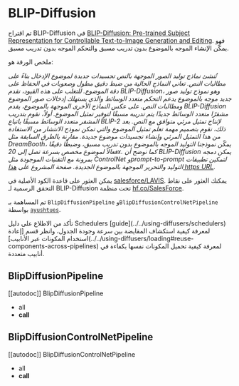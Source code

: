 # BLIP-Diffusion

تم اقتراح BLIP-Diffusion في [BLIP-Diffusion: Pre-trained Subject Representation for Controllable Text-to-Image Generation and Editing](https://arxiv.org/abs/2305.14720). فهو يمكّن الإنشاء الموجه بالموضوع بدون تدريب مسبق والتحكم الموجه بدون تدريب مسبق.

ملخص الورقة هو:

*تُنشئ نماذج توليد الصور الموجهة بالنص تجسيدات جديدة لموضوع الإدخال بناءً على مطالبات النص. تعاني النماذج الحالية من ضبط دقيق مطول وصعوبات في الحفاظ على دقة الموضوع. للتغلب على هذه القيود، نقدم BLIP-Diffusion، وهو نموذج توليد صور جديد موجه بالموضوع يدعم التحكم متعدد الوسائط والذي يستهلك إدخالات صور الموضوع ومطالبات النص. على عكس النماذج الأخرى الموجهة بالموضوع، يقدم BLIP-Diffusion مشفرًا متعدد الوسائط جديدًا يتم تدريبه مسبقًا لتوفير تمثيل الموضوع. أولاً، نقوم بتدريب المشفر متعدد الوسائط مسبقًا باتباع BLIP-2 لإنتاج تمثيل مرئي متوافق مع النص. بعد ذلك، نقوم بتصميم مهمة تعلم تمثيل الموضوع والتي تمكن نموذج الانتشار من الاستفادة من هذا التمثيل المرئي وإنشاء تجسيدات موضوع جديدة. مقارنة بالطرق السابقة مثل DreamBooth، يمكّن نموذجنا التوليد الموجه بالموضوع بدون تدريب مسبق، وضبطًا دقيقًا فعالاً لموضوع مخصص بسرعة تصل إلى 20x. كما نوضح أن BLIP-Diffusion يمكن دمجه بمرونة مع التقنيات الموجودة مثل ControlNet وprompt-to-prompt لتمكين تطبيقات التوليد والتحرير الموجهة بالموضوع الجديدة. صفحة المشروع على [هذا https URL](https://dxli94.github.io/BLIP-Diffusion-website/).*

يمكن العثور على قاعدة الكود الأصلية في [salesforce/LAVIS](https://github.com/salesforce/LAVIS/tree/main/projects/blip-diffusion). يمكنك العثور على نقاط التحقق الرسمية لـ BLIP-Diffusion تحت منظمة [hf.co/SalesForce](https://hf.co/SalesForce).

تم المساهمة بـ `BlipDiffusionPipeline` و`BlipDiffusionControlNetPipeline` بواسطة [`ayushtues`](https://github.com/ayushtues/).

<Tip>
تأكد من الاطلاع على دليل Schedulers [guide](../../using-diffusers/schedulers) لمعرفة كيفية استكشاف المقايضة بين سرعة وجودة الجدول، وانظر قسم [إعادة استخدام المكونات عبر الأنابيب](../../using-diffusers/loading#reuse-components-across-pipelines) لمعرفة كيفية تحميل المكونات نفسها بكفاءة في أنابيب متعددة.
</Tip>

## BlipDiffusionPipeline

[[autodoc]] BlipDiffusionPipeline
- all
- __call__

## BlipDiffusionControlNetPipeline

[[autodoc]] BlipDiffusionControlNetPipeline
- all
- __call__